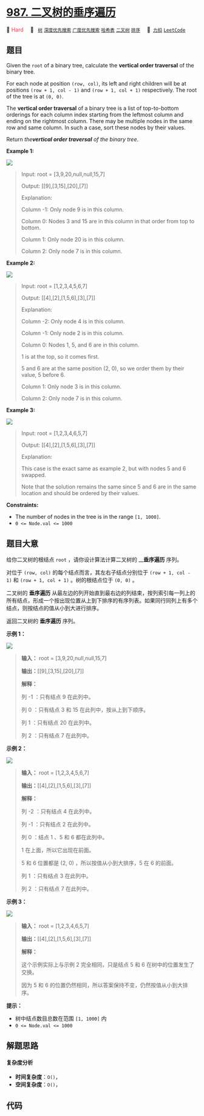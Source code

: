 # [987. 二叉树的垂序遍历](https://2xiao.github.io/leetcode-js/problem/0987.html)

🔴 <font color=#ff334b>Hard</font>&emsp; 🔖&ensp; [`树`](/tag/tree.md) [`深度优先搜索`](/tag/depth-first-search.md) [`广度优先搜索`](/tag/breadth-first-search.md) [`哈希表`](/tag/hash-table.md) [`二叉树`](/tag/binary-tree.md) [`排序`](/tag/sorting.md)&emsp; 🔗&ensp;[`力扣`](https://leetcode.cn/problems/vertical-order-traversal-of-a-binary-tree) [`LeetCode`](https://leetcode.com/problems/vertical-order-traversal-of-a-binary-tree)

## 题目

Given the `root` of a binary tree, calculate the **vertical order traversal**
of the binary tree.

For each node at position `(row, col)`, its left and right children will be at
positions `(row + 1, col - 1)` and `(row + 1, col + 1)` respectively. The root
of the tree is at `(0, 0)`.

The **vertical order traversal** of a binary tree is a list of top-to-bottom
orderings for each column index starting from the leftmost column and ending
on the rightmost column. There may be multiple nodes in the same row and same
column. In such a case, sort these nodes by their values.

Return _the**vertical order traversal** of the binary tree_.



**Example 1:**

![](https://assets.leetcode.com/uploads/2021/01/29/vtree1.jpg)

> Input: root = [3,9,20,null,null,15,7]
> 
> Output: [[9],[3,15],[20],[7]]
> 
> Explanation:
> 
> Column -1: Only node 9 is in this column.
> 
> Column 0: Nodes 3 and 15 are in this column in that order from top to bottom.
> 
> Column 1: Only node 20 is in this column.
> 
> Column 2: Only node 7 is in this column.

**Example 2:**

![](https://assets.leetcode.com/uploads/2021/01/29/vtree2.jpg)

> Input: root = [1,2,3,4,5,6,7]
> 
> Output: [[4],[2],[1,5,6],[3],[7]]
> 
> Explanation:
> 
> Column -2: Only node 4 is in this column.
> 
> Column -1: Only node 2 is in this column.
> 
> Column 0: Nodes 1, 5, and 6 are in this column.
> 
> > 
> > 
>   1 is at the top, so it comes first.
> 
> > 
> > 
>   5 and 6 are at the same position (2, 0), so we order them by their value, 5 before 6.
> 
> Column 1: Only node 3 is in this column.
> 
> Column 2: Only node 7 is in this column.

**Example 3:**

![](https://assets.leetcode.com/uploads/2021/01/29/vtree3.jpg)

> Input: root = [1,2,3,4,6,5,7]
> 
> Output: [[4],[2],[1,5,6],[3],[7]]
> 
> Explanation:
> 
> This case is the exact same as example 2, but with nodes 5 and 6 swapped.
> 
> Note that the solution remains the same since 5 and 6 are in the same location and should be ordered by their values.

**Constraints:**

  * The number of nodes in the tree is in the range `[1, 1000]`.
  * `0 <= Node.val <= 1000`


## 题目大意

给你二叉树的根结点 `root` ，请你设计算法计算二叉树的 __**垂序遍历** 序列。

对位于 `(row, col)` 的每个结点而言，其左右子结点分别位于 `(row + 1, col - 1)` 和 `(row + 1, col +
1)` 。树的根结点位于 `(0, 0)` 。

二叉树的 **垂序遍历**
从最左边的列开始直到最右边的列结束，按列索引每一列上的所有结点，形成一个按出现位置从上到下排序的有序列表。如果同行同列上有多个结点，则按结点的值从小到大进行排序。

返回二叉树的 **垂序遍历** 序列。



**示例 1：**

![](https://assets.leetcode.com/uploads/2021/01/29/vtree1.jpg)

> 
> 
> 
> 
> 
> **输入：** root = [3,9,20,null,null,15,7]
> 
> **输出：**[[9],[3,15],[20],[7]]
> 
> **解释：**
> 
> 列 -1 ：只有结点 9 在此列中。
> 
> 列  0 ：只有结点 3 和 15 在此列中，按从上到下顺序。
> 
> 列  1 ：只有结点 20 在此列中。
> 
> 列  2 ：只有结点 7 在此列中。

**示例 2：**

![](https://assets.leetcode.com/uploads/2021/01/29/vtree2.jpg)

> 
> 
> 
> 
> 
> **输入：** root = [1,2,3,4,5,6,7]
> 
> **输出：**[[4],[2],[1,5,6],[3],[7]]
> 
> **解释：**
> 
> 列 -2 ：只有结点 4 在此列中。
> 
> 列 -1 ：只有结点 2 在此列中。
> 
> 列  0 ：结点 1 、5 和 6 都在此列中。
> 
> > 
> > 
>   1 在上面，所以它出现在前面。
> 
> > 
> > 
>   5 和 6 位置都是 (2, 0) ，所以按值从小到大排序，5 在 6 的前面。
> 
> 列  1 ：只有结点 3 在此列中。
> 
> 列  2 ：只有结点 7 在此列中。
> 
> 

**示例 3：**

![](https://assets.leetcode.com/uploads/2021/01/29/vtree3.jpg)

> 
> 
> 
> 
> 
> **输入：** root = [1,2,3,4,6,5,7]
> 
> **输出：**[[4],[2],[1,5,6],[3],[7]]
> 
> **解释：**
> 
> 这个示例实际上与示例 2 完全相同，只是结点 5 和 6 在树中的位置发生了交换。
> 
> 因为 5 和 6 的位置仍然相同，所以答案保持不变，仍然按值从小到大排序。



**提示：**

  * 树中结点数目总数在范围 `[1, 1000]` 内
  * `0 <= Node.val <= 1000`


## 解题思路

#### 复杂度分析

- **时间复杂度**：`O()`，
- **空间复杂度**：`O()`，

## 代码

```javascript

```